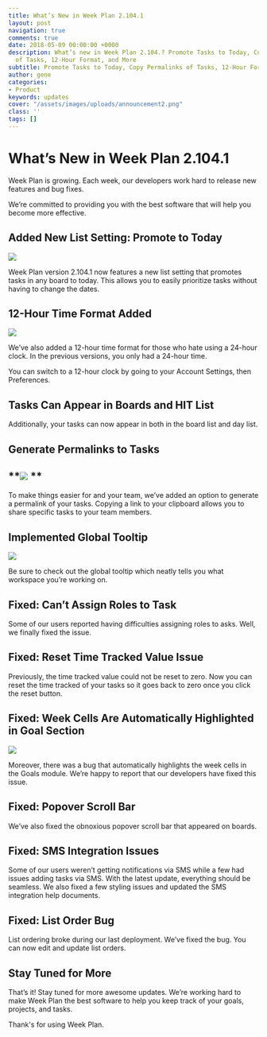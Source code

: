 ```yaml
---
title: What’s New in Week Plan 2.104.1
layout: post
navigation: true
comments: true
date: 2018-05-09 00:00:00 +0000
description: What’s new in Week Plan 2.104.? Promote Tasks to Today, Copy Permalinks
  of Tasks, 12-Hour Format, and More
subtitle: Promote Tasks to Today, Copy Permalinks of Tasks, 12-Hour Format, and More
author: gene
categories:
- Product
keywords: updates
cover: "/assets/images/uploads/announcement2.png"
class: ''
tags: []
---
```

# **What’s New in Week Plan 2.104.1**

Week Plan is growing. Each week, our developers work hard to release new features and bug fixes. 

We’re committed to providing you with the best software that will help you become more effective.

## **Added New List Setting: Promote to Today**

![](/assets/images/uploads/a.png)

Week Plan version 2.104.1 now features a new list setting that promotes tasks in any board to today. This allows you to easily prioritize tasks without having to change the dates. 

## **12-Hour Time Format Added**

![](/assets/images/uploads/time.png)

We’ve also added a 12-hour time format for those who hate using a 24-hour clock. In the previous versions, you only had a 24-hour time. 

You can switch to a 12-hour clock by going to your Account Settings, then Preferences.

## **Tasks Can Appear in Boards and HIT List**

Additionally, your tasks can now appear in both in the board list and day list. 

## **Generate Permalinks to Tasks**

## **![](/assets/images/uploads/b.png) **

To make things easier for and your team, we’ve added an option to generate a permalink of your tasks. Copying a link to your clipboard allows you to share specific tasks to your team members. 

## **Implemented Global Tooltip**

![](/assets/images/uploads/tooltip.png)

Be sure to check out the global tooltip which neatly tells you what workspace you’re working on. 

## **Fixed: Can’t Assign Roles to Task**

Some of our users reported having difficulties assigning roles to asks. Well, we finally fixed the issue.

## **Fixed: Reset Time Tracked Value Issue**

Previously, the time tracked value could not be reset to zero. Now you can reset the time tracked of your tasks so it goes back to zero once you click the reset button.

## **Fixed: Week Cells Are Automatically Highlighted in Goal Section** 

![](/assets/images/uploads/e.png)

Moreover, there was a bug that automatically highlights the week cells in the Goals module. We’re happy to report that our developers have fixed this issue.

## **Fixed: Popover Scroll Bar** 

We’ve also fixed the obnoxious popover scroll bar that appeared on boards. 

## **Fixed: SMS Integration Issues**

Some of our users weren’t getting notifications via SMS while a few had issues adding tasks via SMS. With the latest update, everything should be seamless. We also fixed a few styling issues and updated the SMS integration help documents. 

## **Fixed: List Order Bug**

List ordering broke during our last deployment. We’ve fixed the bug. You can now edit and update list orders. 

## **Stay Tuned for More**

That’s it! Stay tuned for more awesome updates. We’re working hard to make Week Plan the best software to help you keep track of your goals, projects, and tasks. 

Thank's for using Week Plan. 